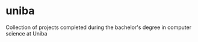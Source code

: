 # uniba
Collection of projects completed during the bachelor's degree in computer science at Uniba 
